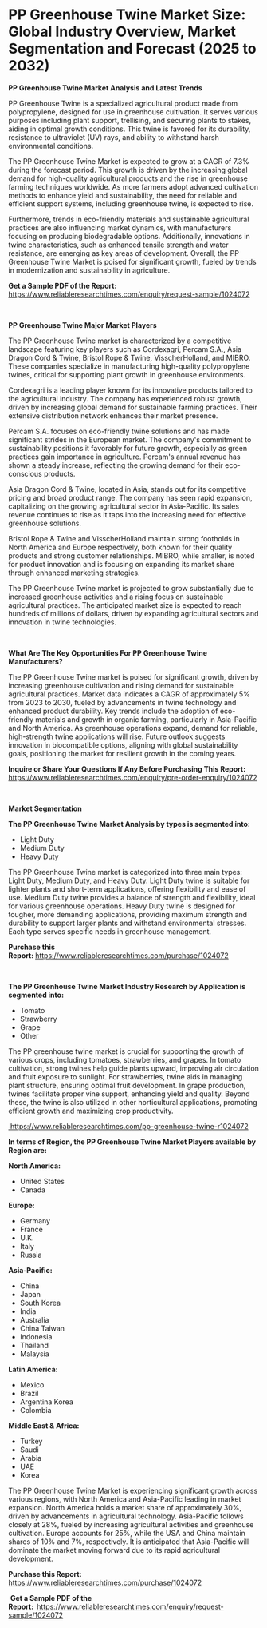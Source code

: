 <p><h1>PP Greenhouse Twine Market Size: Global Industry Overview, Market Segmentation and Forecast (2025 to 2032)</h1></p><p><strong>PP Greenhouse Twine Market Analysis and Latest Trends</strong></p>
<p><p>PP Greenhouse Twine is a specialized agricultural product made from polypropylene, designed for use in greenhouse cultivation. It serves various purposes including plant support, trellising, and securing plants to stakes, aiding in optimal growth conditions. This twine is favored for its durability, resistance to ultraviolet (UV) rays, and ability to withstand harsh environmental conditions.</p><p>The PP Greenhouse Twine Market is expected to grow at a CAGR of 7.3% during the forecast period. This growth is driven by the increasing global demand for high-quality agricultural products and the rise in greenhouse farming techniques worldwide. As more farmers adopt advanced cultivation methods to enhance yield and sustainability, the need for reliable and efficient support systems, including greenhouse twine, is expected to rise. </p><p>Furthermore, trends in eco-friendly materials and sustainable agricultural practices are also influencing market dynamics, with manufacturers focusing on producing biodegradable options. Additionally, innovations in twine characteristics, such as enhanced tensile strength and water resistance, are emerging as key areas of development. Overall, the PP Greenhouse Twine Market is poised for significant growth, fueled by trends in modernization and sustainability in agriculture.</p></p>
<p><strong>Get a Sample PDF of the Report:&nbsp;</strong> <a href="https://www.reliableresearchtimes.com/enquiry/request-sample/1024072?utm_campaign=3148&utm_medium=2&utm_source=Github&utm_content=ia&utm_term=18042025&utm_id=pp-greenhouse-twine">https://www.reliableresearchtimes.com/enquiry/request-sample/1024072</a></p>
<p>&nbsp;</p>
<p><strong>PP Greenhouse Twine Major Market Players</strong></p>
<p><p>The PP Greenhouse Twine market is characterized by a competitive landscape featuring key players such as Cordexagri, Percam S.A., Asia Dragon Cord & Twine, Bristol Rope & Twine, VisscherHolland, and MIBRO. These companies specialize in manufacturing high-quality polypropylene twines, critical for supporting plant growth in greenhouse environments.</p><p>Cordexagri is a leading player known for its innovative products tailored to the agricultural industry. The company has experienced robust growth, driven by increasing global demand for sustainable farming practices. Their extensive distribution network enhances their market presence.</p><p>Percam S.A. focuses on eco-friendly twine solutions and has made significant strides in the European market. The company's commitment to sustainability positions it favorably for future growth, especially as green practices gain importance in agriculture. Percam's annual revenue has shown a steady increase, reflecting the growing demand for their eco-conscious products.</p><p>Asia Dragon Cord & Twine, located in Asia, stands out for its competitive pricing and broad product range. The company has seen rapid expansion, capitalizing on the growing agricultural sector in Asia-Pacific. Its sales revenue continues to rise as it taps into the increasing need for effective greenhouse solutions.</p><p>Bristol Rope & Twine and VisscherHolland maintain strong footholds in North America and Europe respectively, both known for their quality products and strong customer relationships. MIBRO, while smaller, is noted for product innovation and is focusing on expanding its market share through enhanced marketing strategies.</p><p>The PP Greenhouse Twine market is projected to grow substantially due to increased greenhouse activities and a rising focus on sustainable agricultural practices. The anticipated market size is expected to reach hundreds of millions of dollars, driven by expanding agricultural sectors and innovation in twine technologies.</p></p>
<p>&nbsp;</p>
<p><strong>What Are The Key Opportunities For PP Greenhouse Twine Manufacturers?</strong></p>
<p><p>The PP Greenhouse Twine market is poised for significant growth, driven by increasing greenhouse cultivation and rising demand for sustainable agricultural practices. Market data indicates a CAGR of approximately 5% from 2023 to 2030, fueled by advancements in twine technology and enhanced product durability. Key trends include the adoption of eco-friendly materials and growth in organic farming, particularly in Asia-Pacific and North America. As greenhouse operations expand, demand for reliable, high-strength twine applications will rise. Future outlook suggests innovation in biocompatible options, aligning with global sustainability goals, positioning the market for resilient growth in the coming years.</p></p>
<p><strong>Inquire or Share Your Questions If Any Before Purchasing This Report:</strong> <a href="https://www.reliableresearchtimes.com/enquiry/pre-order-enquiry/1024072?utm_campaign=3148&utm_medium=2&utm_source=Github&utm_content=ia&utm_term=18042025&utm_id=pp-greenhouse-twine">https://www.reliableresearchtimes.com/enquiry/pre-order-enquiry/1024072</a></p>
<p>&nbsp;</p>
<p><strong>Market Segmentation</strong></p>
<p><strong>The PP Greenhouse Twine Market Analysis by types is segmented into:</strong></p>
<p><ul><li>Light Duty</li><li>Medium Duty</li><li>Heavy Duty</li></ul></p>
<p><p>The PP Greenhouse Twine market is categorized into three main types: Light Duty, Medium Duty, and Heavy Duty. Light Duty twine is suitable for lighter plants and short-term applications, offering flexibility and ease of use. Medium Duty twine provides a balance of strength and flexibility, ideal for various greenhouse operations. Heavy Duty twine is designed for tougher, more demanding applications, providing maximum strength and durability to support larger plants and withstand environmental stresses. Each type serves specific needs in greenhouse management.</p></p>
<p><strong>Purchase this Report:&nbsp;</strong><a href="https://www.reliableresearchtimes.com/purchase/1024072?utm_campaign=3148&utm_medium=2&utm_source=Github&utm_content=ia&utm_term=18042025&utm_id=pp-greenhouse-twine">https://www.reliableresearchtimes.com/purchase/1024072</a></p>
<p>&nbsp;</p>
<p><strong>The PP Greenhouse Twine Market Industry Research by Application is segmented into:</strong></p>
<p><ul><li>Tomato</li><li>Strawberry</li><li>Grape</li><li>Other</li></ul></p>
<p><p>The PP greenhouse twine market is crucial for supporting the growth of various crops, including tomatoes, strawberries, and grapes. In tomato cultivation, strong twines help guide plants upward, improving air circulation and fruit exposure to sunlight. For strawberries, twine aids in managing plant structure, ensuring optimal fruit development. In grape production, twines facilitate proper vine support, enhancing yield and quality. Beyond these, the twine is also utilized in other horticultural applications, promoting efficient growth and maximizing crop productivity.</p></p>
<p><a href="https://www.reliableresearchtimes.com/pp-greenhouse-twine-r1024072?utm_campaign=3148&utm_medium=2&utm_source=Github&utm_content=ia&utm_term=18042025&utm_id=pp-greenhouse-twine">&nbsp;https://www.reliableresearchtimes.com/pp-greenhouse-twine-r1024072</a></p>
<p><strong>In terms of Region, the PP Greenhouse Twine Market Players available by Region are:</strong></p>
<p>
    <p> <strong> North America: </strong>
        <ul>
            <li>United States</li>
            <li>Canada</li>
        </ul>
        </p> 
    <p> <strong> Europe: </strong>
        <ul>
            <li>Germany</li>
            <li>France</li>
            <li>U.K.</li>
            <li>Italy</li>
            <li>Russia</li>
        </ul>
        </p> 
    <p> <strong> Asia-Pacific: </strong>
        <ul>
            <li>China</li>
            <li>Japan</li>
            <li>South Korea</li>
            <li>India</li>
            <li>Australia</li>
            <li>China Taiwan</li>
            <li>Indonesia</li>
            <li>Thailand</li>
            <li>Malaysia</li>
        </ul>
        </p> 
    <p> <strong> Latin America: </strong>
        <ul>
            <li>Mexico</li>
            <li>Brazil</li>
            <li>Argentina Korea</li>
            <li>Colombia</li>
        </ul>
        </p> 
    <p> <strong> Middle East & Africa: </strong>
        <ul>
            <li>Turkey</li>
            <li>Saudi</li>
            <li>Arabia</li>
            <li>UAE</li>
            <li>Korea</li>
        </ul>
    </p>
    </p>
<p><p>The PP Greenhouse Twine Market is experiencing significant growth across various regions, with North America and Asia-Pacific leading in market expansion. North America holds a market share of approximately 30%, driven by advancements in agricultural technology. Asia-Pacific follows closely at 28%, fueled by increasing agricultural activities and greenhouse cultivation. Europe accounts for 25%, while the USA and China maintain shares of 10% and 7%, respectively. It is anticipated that Asia-Pacific will dominate the market moving forward due to its rapid agricultural development.</p></p>
<p><strong>Purchase this Report: </strong><a href="https://www.reliableresearchtimes.com/purchase/1024072?utm_campaign=3148&utm_medium=2&utm_source=Github&utm_content=ia&utm_term=18042025&utm_id=pp-greenhouse-twine">https://www.reliableresearchtimes.com/purchase/1024072</a></p>
<p>&nbsp;<strong>Get a Sample PDF of the Report:&nbsp;&nbsp;</strong><a href="https://www.reliableresearchtimes.com/enquiry/request-sample/1024072?utm_campaign=3148&utm_medium=2&utm_source=Github&utm_content=ia&utm_term=18042025&utm_id=pp-greenhouse-twine">https://www.reliableresearchtimes.com/enquiry/request-sample/1024072</a></p>
<p><strong></strong></p>
<p><p></p><p></p><p></p></p>